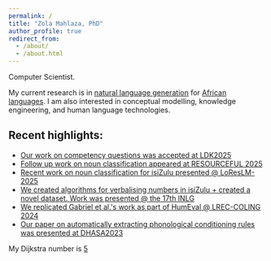 ```yaml
---
permalink: /
title: "Zola Mahlaza, PhD"
author_profile: true
redirect_from: 
  - /about/
  - /about.html
---
```


Computer Scientist.

My current research is in [natural language generation](https://en.wikipedia.org/wiki/Natural_language_generation) for [African languages](https://en.wikipedia.org/wiki/Languages_of_Africa). I am also interested in conceptual modelling, knowledge engineering, and human language technologies.

## Recent highlights:

- [Our work on competency questions was accepted at LDK2025](https://2025.ldk-conf.org/accepted-papers/)
- [Follow up work on noun classification appeared at RESOURCEFUL 2025](https://aclanthology.org/2025.resourceful-1.23.pdf)
- [Recent work on noun classification for isiZulu presented @ LoResLM-2025](https://coling-2025-proceedings.s3.us-east-1.amazonaws.com/workshops/LoResLM-2025/pdf/2025.loreslm-1.27.pdf)
- [We created algorithms for verbalising numbers in isiZulu + created a novel dataset. Work was presented @ the 17th INLG](https://aclanthology.org/2024.inlg-main.21/)
- [We replicated Gabriel et al.'s work as part of HumEval @ LREC-COLING 2024](https://aclanthology.org/2024.humeval-1.26/)
- [Our paper on automatically extracting phonological conditioning rules was presented at DHASA2023](https://www.upjournals.up.ac.za/index.php/dhasa/article/view/5013)




My Dijkstra number is [5](https://www.csauthors.net/distance/zola-mahlaza/edsger-w-dijkstra)